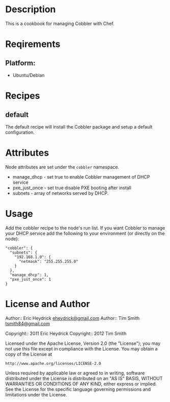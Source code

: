 Description
===========
This is a cookbook for managing Cobbler with Chef. 

Reqirements
===========

## Platform: 

* Ubuntu/Debian

Recipes
=======

default
-------

The default recipe will install the Cobbler package and setup a default configuration.

Attributes
==========

Node attributes are set under the `cobbler` namespace.

* manage_dhcp - set true to enable Cobbler management of DHCP service
* pxe_just_once - set true disable PXE booting after install
* subnets - array of networks served by DHCP. 

Usage
=====

Add the cobbler recipe to the node's run list. If you want Cobbler to
manage your DHCP service add the following to your environment (or
directly on the node):

    "cobbler": {
      "subnets": {
        "192.168.1.0": {
          "netmask": "255.255.255.0"
        }
      },
      "manage_dhcp": 1,
      "pxe_just_once": 1
    }

License and Author
==================

Author:: Eric Heydrick <eheydrick@gmail.com>
Author:: Tim Smith <tsmith84@gmail.com>

Copyright:: 2011 Eric Heydrick
Copyright:: 2012 Tim Smith

Licensed under the Apache License, Version 2.0 (the "License");
you may not use this file except in compliance with the License.
You may obtain a copy of the License at

    http://www.apache.org/licenses/LICENSE-2.0

Unless required by applicable law or agreed to in writing, software
distributed under the License is distributed on an "AS IS" BASIS,
WITHOUT WARRANTIES OR CONDITIONS OF ANY KIND, either express or implied.
See the License for the specific language governing permissions and
limitations under the License.
